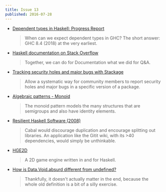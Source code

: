 ```yaml
---
title: Issue 13
published: 2016-07-28
---
```


-   [Dependent types in Haskell: Progress Report](https://typesandkinds.wordpress.com/2016/07/24/dependent-types-in-haskell-progress-report/)

    > When can we expect dependent types in GHC? The short answer: GHC 8.4 (2018) at the very earliest.

-   [Haskell documentation on Stack Overflow](https://stackoverflow.com/documentation/haskell/topics)

    > Together, we can do for Documentation what we did for Q&A.

-   [Tracking security holes and major bugs with Stackage](https://www.reddit.com/r/haskell/comments/4uta1e/proposal_tracking_security_holes_and_major_bugs/)

    > Allow a systematic way for community members to report security holes and major bugs in a specific version of a package.

-   [Algebraic patterns - Monoid](https://philipnilsson.github.io/Badness10k/posts/2016-07-21-functional-patterns-monoid.html)

    > The monoid pattern models the many structures that are semigroups and also have identity elements.

-   [Resilient Haskell Software (2008)](https://www.gwern.net/Resilient%20Haskell%20Software)

    > Cabal would discourage duplication and encourage splitting out libraries. An application like the Gitit wiki, with its >40 dependencies, would simply be unthinkable.

-   [HGE2D](https://github.com/I3ck/HGE2D)

    > A 2D game engine written in and for Haskell.

-   [How is Data.Void.absurd different from undefined?](https://stackoverflow.com/questions/38556531/how-is-data-void-absurd-different-from-⊥)

    > Thankfully, it doesn't actually matter in the end, because the whole old definition is a bit of a silly exercise.
